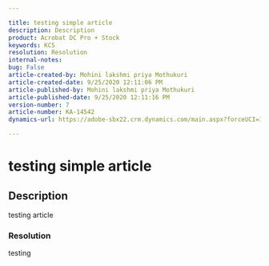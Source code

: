 ```yaml
---  

title: testing simple article  
description: Description  
product: Acrobat DC Pro + Stock   
keywords: KCS  
resolution: Resolution  
internal-notes:   
bug: False  
article-created-by: Mohini lakshmi priya Mothukuri  
article-created-date: 9/25/2020 12:11:06 PM  
article-published-by: Mohini lakshmi priya Mothukuri  
article-published-date: 9/25/2020 12:11:16 PM  
version-number: 7  
article-number: KA-14542
dynamics-url: https://adobe-sbx22.crm.dynamics.com/main.aspx?forceUCI=1&pagetype=entityrecord&etn=knowledgearticle&id=153d872a-28ff-ea11-a815-000d3a102a06

---  
```


# testing simple article

## Description

testing article

### Resolution

testing
